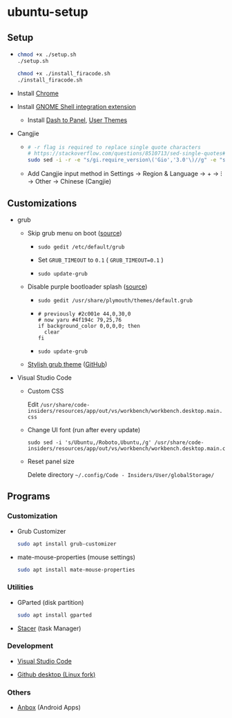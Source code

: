 # ubuntu-setup

## Setup

- 
  ```bash
  chmod +x ./setup.sh
  ./setup.sh
  
  chmod +x ./install_firacode.sh
  ./install_firacode.sh
  ```
  
- Install [Chrome](https://dl.google.com/linux/direct/google-chrome-stable_current_amd64.deb)

<!--
- Install font [Roboto](https://github.com/google/roboto/releases/tag/v2.138), [Noto Sans CJK HK](https://github.com/googlefonts/noto-cjk)
-->

- Install [GNOME Shell integration extension](https://chrome.google.com/webstore/detail/gnome-shell-integration/gphhapmejobijbbhgpjhcjognlahblep)

  - Install [Dash to Panel](https://extensions.gnome.org/extension/1160/dash-to-panel/), [User Themes](https://extensions.gnome.org/extension/19/user-themes/)

- Cangjie

  - 
    ```bash
    # -r flag is required to replace single quote characters
    # https://stackoverflow.com/questions/8510713/sed-single-quotes#comment10535527_8510713
    sudo sed -i -r -e "s/gi.require_version\('Gio','3.0'\)//g" -e "s/gi.require_version\('GLib','3.0'\)//g" /usr/lib/python3/dist-packages/ibus_cangjie/setup.py
    ```

  - Add Cangjie input method in Settings → Region & Language → + → ⁝ → Other → Chinese (Cangjie)

    
## Customizations

- grub

  - Skip grub menu on boot ([source](https://askubuntu.com/a/1036957))

    - 
      ```
      sudo gedit /etc/default/grub
      ```

    - Set `GRUB_TIMEOUT` to `0.1` ( `GRUB_TIMEOUT=0.1` )

    - 
      ```
      sudo update-grub
      ```

  - Disable purple bootloader splash ([source](https://medium.com/@ThilinaAshenGamage/ubuntu-changing-the-default-look-feel-of-ubuntu-theme-icons-wallpapers-brightness-grub-fd65ddbde496))

    - 
      ```
      sudo gedit /usr/share/plymouth/themes/default.grub
      ```

    - 
      ```
      # previously #2c001e 44,0,30,0
      # now yaru #4f194c 79,25,76
      if background_color 0,0,0,0; then
        clear
      fi
      ```

    - 
      ```
      sudo update-grub
      ```

  - [Stylish grub theme](https://www.gnome-look.org/p/1009237/) ([GitHub](https://github.com/vinceliuice/grub2-themes))

- Visual Studio Code

  - Custom CSS

    Edit `/usr/share/code-insiders/resources/app/out/vs/workbench/workbench.desktop.main.css`
    
  - Change UI font (run after every update)
  
    ```
    sudo sed -i 's/Ubuntu,/Roboto,Ubuntu,/g' /usr/share/code-insiders/resources/app/out/vs/workbench/workbench.desktop.main.css
    ```

  - Reset panel size

    Delete directory `~/.config/Code - Insiders/User/globalStorage/`

## Programs

### Customization

- Grub Customizer

  ```bash
  sudo apt install grub-customizer
  ```

- mate-mouse-properties (mouse settings)

  ```bash
  sudo apt install mate-mouse-properties
  ```
  
### Utilities

- GParted (disk partition)

  ```bash
  sudo apt install gparted
  ```

- [Stacer](https://github.com/oguzhaninan/Stacer/releases) (task Manager)

### Development

- [Visual Studio Code](https://code.visualstudio.com/)
  
- [Github desktop (Linux fork)](https://github.com/shiftkey/desktop/releases)

### Others

- [Anbox](https://docs.anbox.io/userguide/install.html) (Android Apps)
